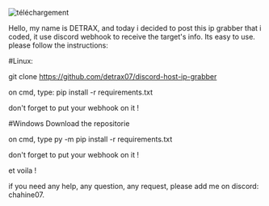![téléchargement](https://github.com/detrax07/discord-host-ip-grabber/assets/87242613/383cc49d-97f2-4574-b964-99ce18735ab9)

Hello, my name is DETRAX, and today i decided to post this ip grabber that i coded, it use
discord webhook to receive the target's info. Its easy to use. please follow the instructions:

#Linux:

git clone https://github.com/detrax07/discord-host-ip-grabber

on cmd, type: pip install -r requirements.txt

don't forget to put your webhook on it !

#Windows
Download the repositorie

on cmd, type py -m pip install -r requirements.txt 

don't forget to put your webhook on it !

et voila !

if you need any help, any question, any request, please add me on discord: chahine07.
